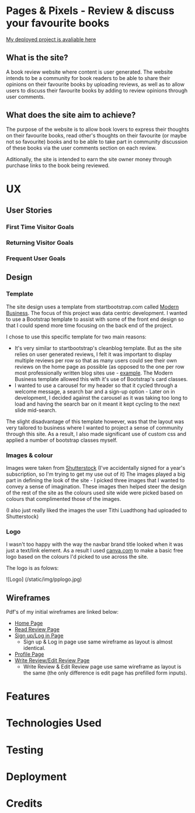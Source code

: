 # Pages & Pixels - Review & discuss your favourite books
[My deployed project is avaliable here](http://msp-3-pulp-pixels.herokuapp.com/get_index)

## What is the site?
A book review website where content is user generated. The website intends to be a community for book readers to be able to share 
their opinions on their favourite books by uploading reviews, as well as to allow users to discuss their favourite books by adding to review opinions 
through user comments. 

## What does the site aim to achieve?
The purpose of the website is to allow book lovers to express their thoughts on their favourite books, read other's thoughts on their favourite 
(or maybe not so favourite) books and to be able to take part in community discussion of these books via the user comments section
 on each review. 

Aditionally, the site is intended to earn the site owner money through purchase links to the book being reviewed.  

# UX

## User Stories
### First Time Visitor Goals

### Returning Visitor Goals

### Frequent User Goals

## Design
### Template
The site design uses a template from startbootstrap.com called [Modern Business](https://startbootstrap.com/previews/modern-business). The focus of this project was data centric development. I wanted to use a Bootstrap template 
to assist with some of the front end design so that I could spend more time focusing on the back end of the project. 

I chose to use this specific template for two main reasons: 
* It's very similar to startbootstrap's cleanblog template. But as the site relies on user generated reviews, 
I felt it was important to display multiple reviews per row so that as many users could see their own reviews on the home page as possible
(as opposed to the one per row most professionally written blog sites use - [example](https://www.tor.com/).
The Modern Business template allowed this with it's use of Bootstrap's card classes. 
* I wanted to use a carousel for my header so that it cycled through a welcome message, a search bar and a sign-up option - 
Later on in development, I decided against the carousel as it was taking too long to load and having the search bar on it meant it kept cycling to the next slide 
mid-search.   

The slight disadvantage of this template however, was that the layout was very tailored to business where I
wanted to project a sense of community through this site. As a result, I also made significant use of custom css and applied a number of bootstrap classes myself. 

### Images & colour
Images were taken from [Shutterstock](https://www.shutterstock.com/g/Tithi+Luadthong) (I've accidentally signed for a year's subscription, so I'm trying to get my use out of it)
The images played a big part in defining the look of the site - I picked three images that I wanted to convey a sense of imagination. 
These images then helped steer the design of the rest of the site as the colours used site wide were picked based on colours that complimented those of the images. 

(I also just really liked the images the user Tithi Luadthong had uploaded to Shutterstock)

### Logo
I wasn't too happy with the way the navbar brand title looked when it was just a text/link element. 
As a result I used [canva.com](https://www.canva.com/create/logos/) to make a basic free logo based on the colours I'd picked to use across the site. 

The logo is as folows: 

![Logo] (/static/img/pplogo.jpg)



## Wireframes
Pdf's of my initial wireframes are linked below: 

* [Home Page](readme-assets/readme-wireframes/landing_page.pdf)
* [Read Review Page](readme-assets/readme-wireframes/read_review.pdf)
* [Sign up/Log in Page](readme-assets/readme-wireframes/signup.pdf)
    * Sign up & Log in page use same wireframe as layout is almost identical. 
* [Profile Page](readme-assets/readme-wireframes/profile.pdf)
* [Write Review/Edit Review Page](readme-assets/readme-wireframes/write_review.pdf)
    * Write Review & Edit Review page use same wireframe as layout is the same 
    (the only difference is edit page has prefilled form inputs). 


# Features

# Technologies Used

# Testing

# Deployment

# Credits



















<!--Found 'truncate' function here: https://stackoverflow.com/questions/33627646/python-flask-template-return-first-150-characters-->